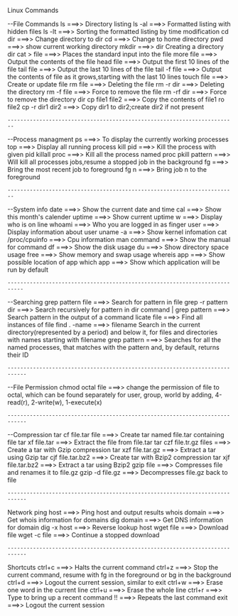 Linux Commands

--File Commands
	ls ===>> Directory listing
	ls -al ===>> Formatted listing with hidden files
	ls -lt ===>> Sorting the formatted listing by time modification
	cd dir ===>> Change directory to dir
	cd ===>> Change to home directory
	pwd ===>> show current working directory
	mkdir ===>> dir Creating a directory dir
	cat > file ===>> Places the standard input into the file
	more file ===>> Output the contents of the file
	head file ===>> Output the first 10 lines of the file
	tail file ===>> Output the last 10 lines of the file
	tail -f file ===>> Output the contents of file as it grows,starting with the last 10 lines
	touch file ===>> Create or update file
	rm file ===>> Deleting the file
	rm -r dir ===>> Deleting the directory
	rm -f file ===>> Force to remove the file
	rm -rf dir ===>> Force to remove the directory dir
	cp file1 file2 ===>> Copy the contents of file1 ro file2
	cp -r dir1 dir2 ===>> Copy dir1 to dir2;create dir2 if not present 
	
	------------------------------------------------------------------------

--Process managment
	ps ===>> To display the currently working processes
	top ===>> Display all running process
	kill pid ===>> Kill the process with given pid
	killall proc ===>> Kill all the process named proc
	pkill pattern ===>> Will kill all processes jobs,resume a stopped job in the background
	fg ===>> Bring the most recent job to foreground
	fg n ===>> Bring job n to the foreground
	
	------------------------------------------------------------------------
	
--System info
	date ===>> Show the current date and time
	cal ===>> Show this month's calender
	uptime ===>> Show current uptime
	w ===>> Display who is on line
	whoami ===>> Who you are logged in as
	finger user ===>> Display information about user
	uname -a ===>>  Show kernel infomation
	cat /proc/cpuinfo ===>> Cpu information
	man command ===>> Show the manual for command
	df ===>> Show the disk usage
	du ===>> Show directory space usage
	free ===>> Show memory and swap usage
	whereis app ===>> Show possible location of app
	which app ===>> Show which application will be run by default
	
	---------------------------------------------------------------------------
	
--Searching
	grep pattern file ===>> Search for pattern in file
	grep -r pattern dir ===>> Search recursively for pattern in dir
	command | grep pattern ===>> Search pattern in the output of a command
	licate  file ===>> Find all instances of file
	find . -name ===>> filename Search in the current directory(represented by a period) and below it, for files and directories with names starting with filename
	grep pattern ===>> Searches for all the named processes, that matches with the pattern and, by default, returns their ID
	
	----------------------------------------------------------------------------
	
--File Permission
	chmod octal file ===>> change the permission of file to octal, which can be found separately for user, group, world by adding, 4-read(r), 2-write(w), 1-execute(x)
	
	----------------------------------------------------------------------------
	
--Compression
	tar cf file.tar file ===>> Create tar named file.tar containing file
	tar xf file.tar ===>> Extract the file from file.tar
	tar czf file.tr.gz files ===>> Create a tar with Gzip compression
	tar xzf file.tar.gz ===>> Extract a tar using Gzip
	tar cjf file.tar.bz2 ===>> Create tar with Bzip2 compression
	tar xjf file.tar.bz2 ===>> Extract a tar using Bzip2
	gzip file ===>> Compresses file and renames it to file.gz
	gzip -d file.gz ===>> Decompresses file.gz back to file
	
	----------------------------------------------------------------------------
	
Network
	ping host ===>> Ping host and output results
	whois domain ===>> Get whois information for domains
	dig domain ===>> Get DNS information for domain
	dig -x host ===>> Reverse lookup host
	wget file ===>> Download file
	wget -c file ===>> Continue a stopped download
	
	----------------------------------------------------------------------------
	
Shortcuts
	ctrl+c ===>> Halts the current command
	ctrl+z ===>> Stop the current command, resume with fg in the foreground or bg in the background
	ctrl+d ===>> Logout the current session, similar to exit
	ctrl+w ===>> Erase one word in the current line
	ctrl+u ===>> Erase the whole line
	ctrl+r ===>> Type to bring up a recent command
	!! ===>> Repeats the last command
	exit ===>> Logout the current session
	
	
	
	
	
	
	
	
	
	
	
	
	
